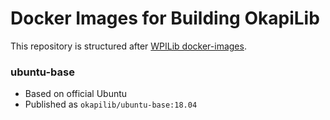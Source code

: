 # Docker Images for Building OkapiLib

This repository is structured after
[WPILib docker-images](https://github.com/wpilibsuite/docker-images).

### ubuntu-base
 - Based on official Ubuntu
 - Published as `okapilib/ubuntu-base:18.04`
